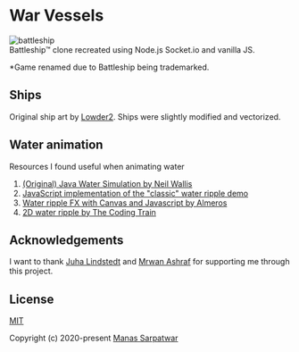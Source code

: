 # War Vessels
![battleship](https://user-images.githubusercontent.com/44678221/80529896-d5f65d00-89b5-11ea-8b66-5956452ed373.gif)  
Battleship™ clone recreated using Node.js Socket.io and vanilla JS.  


*Game renamed due to Battleship being trademarked.

## Ships
Original ship art by [Lowder2](https://opengameart.org/content/sea-warfare-set-ships-and-more). Ships were slightly modified and vectorized.

## Water animation
Resources I found useful when animating water
1. [(Original) Java Water Simulation by Neil Wallis](http://www.neilwallis.com/projects/java/water/index.php)
2. [JavaScript implementation of the "classic" water ripple demo](https://js1k.com/2010-first/details/131)
3. [Water ripple FX with Canvas and Javascript by Almeros](https://code.almeros.com/water-ripple-canvas-and-javascript/)
4. [2D water ripple by The Coding Train](https://www.youtube.com/watch?v=BZUdGqeOD0w)

## Acknowledgements
I want to thank [Juha Lindstedt](https://github.com/pakastin) and [Mrwan Ashraf](https://github.com/mrwanashraf) for supporting me through this project.


## License

[MIT](http://opensource.org/licenses/MIT)

Copyright (c) 2020-present [Manas Sarpatwar](https://github.com/manassarpatwar)
